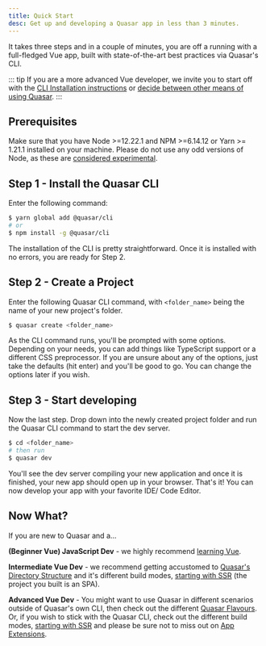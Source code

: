 ```yaml
---
title: Quick Start
desc: Get up and developing a Quasar app in less than 3 minutes.
---
```


It takes three steps and in a couple of minutes, you are off a running with a full-fledged Vue app, built with state-of-the-art best practices via Quasar's CLI. 

::: tip
If you are a more advanced Vue developer, we invite you to start off with the [CLI Installation instructions](/quasar-cli/installation) or [decide between other means of using Quasar](/start/pick-quasar-flavour). 
:::

## Prerequisites
Make sure that you have Node >=12.22.1 and NPM >=6.14.12 or Yarn >= 1.21.1 installed on your machine. Please do not use any odd versions of Node, as these are [considered experimental](https://nodejs.org/en/about/releases/#releases).

## Step 1 - Install the Quasar CLI 

Enter the following command:
```bash
$ yarn global add @quasar/cli
# or
$ npm install -g @quasar/cli
```
The installation of the CLI is pretty straightforward. Once it is installed with no errors, you are ready for Step 2.

## Step 2 - Create a Project

Enter the following Quasar CLI command, with `<folder_name>` being the name of your new project's folder.
```bash
$ quasar create <folder_name>
```

As the CLI command runs, you'll be prompted with some options. Depending on your needs, you can add things like TypeScript support or a different CSS preprocessor. If you are unsure about any of the options, just take the defaults (hit enter) and you'll be good to go. You can change the options later if you wish.


## Step 3 - Start developing

Now the last step. Drop down into the newly created project folder and run the Quasar CLI command to start the dev server. 
```bash
$ cd <folder_name>
# then run 
$ quasar dev
```

You'll see the dev server compiling your new application and once it is finished, your new app should open up in your browser. That's it! You can now develop your app with your favorite IDE/ Code Editor.

## Now What?

If you are new to Quasar and a...

**(Beginner Vue) JavaScript Dev** - we highly recommend [learning Vue](/start/how-to-use-vue).

**Intermediate Vue Dev** - we recommend getting accustomed to [Quasar's Directory Structure](/quasar-cli/directory-structure) and it's different build modes, [starting with SSR](/quasar-cli/developing-ssr/introduction) (the project you built is an SPA).

**Advanced Vue Dev** - You might want to use Quasar in different scenarios outside of Quasar's own CLI, then check out the different [Quasar Flavours](/start/pick-quasar-flavour). Or, if you wish to stick with the Quasar CLI, check out the different build modes, [starting with SSR](/quasar-cli/developing-ssr/introduction) and please be sure not to miss out on [App Extensions](/app-extensions/introduction).

